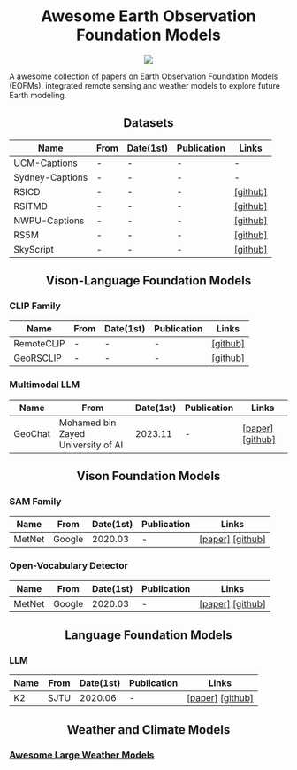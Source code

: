 <h1 align="center">Awesome Earth Observation Foundation Models</h1>

<p align="center">
<a href="http://arxiv.org/abs/2408.09110"><img src="https://img.shields.io/badge/arXiv-Paper-<color>"></a>
</p>

A awesome collection of papers on Earth Observation Foundation Models (EOFMs), integrated remote sensing and weather models to explore future Earth modeling.

<h2 align="center">Datasets</h2>

| Name     | From            | Date(1st) | Publication | Links                                     |
| ------------- | --------------- | ---------------- | -------------- | ------------------------------------------------------------ |
| UCM-Captions   | -        | -        | -              | - |
| Sydney-Captions   | -        | -        | -              | - |
| RSICD   | -        | -        | -              | [[github]](https://github.com/201528014227051/RSICD_optimal) |
| RSITMD   | -        | -        | -              | [[github]](https://github.com/xiaoyuan1996/AMFMN/tree/master/RSITMD) |
| NWPU-Captions   | -        | -        | -              | [[github]](https://github.com/HaiyanHuang98/NWPU-Captions) |
| RS5M   | -        | -        | -              | [[github]](https://github.com/om-ai-lab/RS5M) |
| SkyScript   | -        | -        | -              | [[github]](https://github.com/wangzhecheng/SkyScript) |


<h2 align="center">Vison-Language Foundation Models</h2>

### CLIP Family
| Name     | From            | Date(1st) | Publication | Links                                     |
| ------------- | --------------- | ---------------- | -------------- | ------------------------------------------------------------ |
| RemoteCLIP   | -        | -        | -              | [[github]](https://github.com/ChenDelong1999/RemoteCLIP) |
| GeoRSCLIP   | -        | -        | -              | [[github]](https://github.com/om-ai-lab/RS5M) |

### Multimodal LLM
| Name     | From            | Date(1st) | Publication | Links                                     |
| ------------- | --------------- | ---------------- | -------------- | ------------------------------------------------------------ |
| GeoChat   | Mohamed bin Zayed University of AI        | 2023.11        | -              | [[paper]](https://arxiv.org/abs/2311.15826) [[github]](https://github.com/mbzuai-oryx/GeoChat) |

<h2 align="center">Vison Foundation Models</h2>

### SAM Family
| Name     | From            | Date(1st) | Publication | Links                                     |
| ------------- | --------------- | ---------------- | -------------- | ------------------------------------------------------------ |
| MetNet   | Google        | 2020.03        | -              | [[paper]](https://arxiv.org/abs/2003.12140) [[github]](https://github.com/openclimatefix/metnet) |

### Open-Vocabulary Detector
| Name     | From            | Date(1st) | Publication | Links                                     |
| ------------- | --------------- | ---------------- | -------------- | ------------------------------------------------------------ |
| MetNet   | Google        | 2020.03        | -              | [[paper]](https://arxiv.org/abs/2003.12140) [[github]](https://github.com/openclimatefix/metnet) |

<h2 align="center">Language Foundation Models</h2>

### LLM
| Name     | From            | Date(1st) | Publication | Links                                     |
| ------------- | --------------- | ---------------- | -------------- | ------------------------------------------------------------ |
| K2   | SJTU        | 2020.06        | -              | [[paper]](https://arxiv.org/abs/2003.12140) [[github]](https://github.com/davendw49/k2) |

<h2 align="center">Weather and Climate Models</h2>

### [Awesome Large Weather Models](https://github.com/jaychempan/Awesome-LWMs)